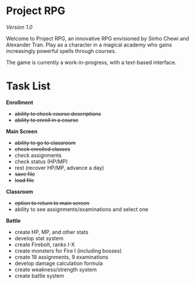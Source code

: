 # Project RPG

*Version 1.0*

Welcome to Project RPG, an innovative RPG envisioned by Sinho Chewi and Alexander Tran. Play as a character in a magical academy who gains increasingly powerful spells through courses.

The game is currently a work-in-progress, with a text-based interface.

# Task List

**Enrollment**

* ~~ability to check course descriptions~~
* ~~ability to enroll in a course~~

**Main Screen**

* ~~ability to go to classroom~~
* ~~check enrolled classes~~
* check assignments
* check status (HP/MP)
* rest (recover HP/MP, advance a day)
* ~~save file~~
* ~~load file~~

**Classroom**

* ~~option to return to main screen~~
* ability to see assignments/examinations and select one

**Battle**

* create HP, MP, and other stats
* develop stat system
* create Firebolt, ranks I-X
* create monsters for Fire I (including bosses)
* create 18 assignments, 9 examinations
* develop damage calculation formula
* create weakness/strength system
* create battle system
